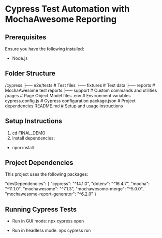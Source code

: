 # Cypress Test Automation with MochaAwesome Reporting

## Prerequisites
Ensure you have the following installed:
- Node.js

## Folder Structure
/cypress
  ├── e2e/tests        # Test files
  ├── fixtures         # Test data
  ├── reports          # MochaAwesome test reports
  ├── support          # Custom commands and utilities
/pages                # Page Object Model files
.env                  # Environment variables
cypress.config.js     # Cypress configuration
package.json          # Project dependencies
README.md             # Setup and usage instructions

## Setup Instructions  
1. cd FINAL_DEMO
2. Install dependencies:
- npm install

## Project Dependencies
This project uses the following packages:

"devDependencies": {
    "cypress": "^14.1.0",
    "dotenv": "^16.4.7",
    "mocha": "^11.1.0",
    "mochawesome": "^7.1.3",
    "mochawesome-merge": "^5.0.0",
    "mochawesome-report-generator": "^6.2.0"
}

## Running Cypress Tests
- Run in GUI mode:
npx cypress open

- Run in headless mode:
npx cypress run
